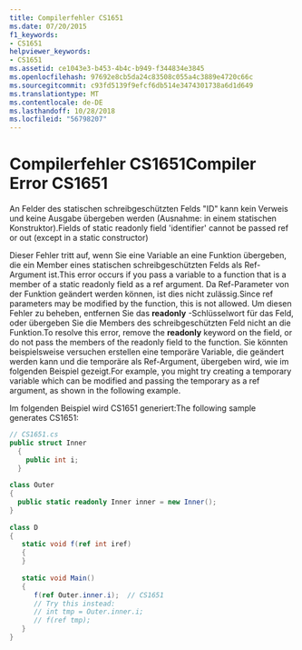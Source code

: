 ```yaml
---
title: Compilerfehler CS1651
ms.date: 07/20/2015
f1_keywords:
- CS1651
helpviewer_keywords:
- CS1651
ms.assetid: ce1043e3-b453-4b4c-b949-f344834e3845
ms.openlocfilehash: 97692e8cb5da24c83508c055a4c3889e4720c66c
ms.sourcegitcommit: c93fd5139f9efcf6db514e3474301738a6d1d649
ms.translationtype: MT
ms.contentlocale: de-DE
ms.lasthandoff: 10/28/2018
ms.locfileid: "56798207"
---
```

# <a name="compiler-error-cs1651"></a><span data-ttu-id="01de3-102">Compilerfehler CS1651</span><span class="sxs-lookup"><span data-stu-id="01de3-102">Compiler Error CS1651</span></span>
<span data-ttu-id="01de3-103">An Felder des statischen schreibgeschützten Felds "ID" kann kein Verweis und keine Ausgabe übergeben werden (Ausnahme: in einem statischen Konstruktor).</span><span class="sxs-lookup"><span data-stu-id="01de3-103">Fields of static readonly field 'identifier' cannot be passed ref or out (except in a static constructor)</span></span>  
  
 <span data-ttu-id="01de3-104">Dieser Fehler tritt auf, wenn Sie eine Variable an eine Funktion übergeben, die ein Member eines statischen schreibgeschützten Felds als Ref-Argument ist.</span><span class="sxs-lookup"><span data-stu-id="01de3-104">This error occurs if you pass a variable to a function that is a member of a static readonly field as a ref argument.</span></span> <span data-ttu-id="01de3-105">Da Ref-Parameter von der Funktion geändert werden können, ist dies nicht zulässig.</span><span class="sxs-lookup"><span data-stu-id="01de3-105">Since ref parameters may be modified by the function, this is not allowed.</span></span> <span data-ttu-id="01de3-106">Um diesen Fehler zu beheben, entfernen Sie das **readonly** -Schlüsselwort für das Feld, oder übergeben Sie die Members des schreibgeschützten Feld nicht an die Funktion.</span><span class="sxs-lookup"><span data-stu-id="01de3-106">To resolve this error, remove the **readonly** keyword on the field, or do not pass the members of the readonly field to the function.</span></span> <span data-ttu-id="01de3-107">Sie könnten beispielsweise versuchen erstellen eine temporäre Variable, die geändert werden kann und die temporäre als Ref-Argument, übergeben wird, wie im folgenden Beispiel gezeigt.</span><span class="sxs-lookup"><span data-stu-id="01de3-107">For example, you might try creating a temporary variable which can be modified and passing the temporary as a ref argument, as shown in the following example.</span></span>  
  
 <span data-ttu-id="01de3-108">Im folgenden Beispiel wird CS1651 generiert:</span><span class="sxs-lookup"><span data-stu-id="01de3-108">The following sample generates CS1651:</span></span>  
  
```csharp  
// CS1651.cs  
public struct Inner  
  {  
    public int i;  
  }  
  
class Outer  
{    
  public static readonly Inner inner = new Inner();  
}  
  
class D  
{  
   static void f(ref int iref)  
   {  
   }  
  
   static void Main()  
   {  
      f(ref Outer.inner.i);  // CS1651  
      // Try this instead:  
      // int tmp = Outer.inner.i;  
      // f(ref tmp);  
   }  
}  
```
